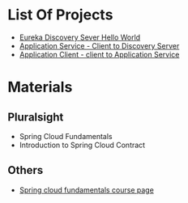 # List Of Projects
* [Eureka Discovery Sever Hello World](eureka-discovery-server)
* [Application Service - Client to Discovery Server](application-service)
* [Application Client - client to Application Service](application-client-1)

# Materials
## Pluralsight
* Spring Cloud Fundamentals
* Introduction to Spring Cloud Contract

## Others
* [Spring cloud fundamentals course page](http://dustin.schultz.io/ps-scf/)